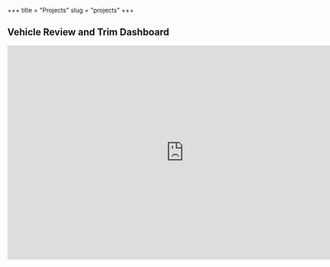 +++ title = "Projects" slug = "projects" +++
## Vehicle Review and Trim Dashboard


<iframe width="800" height="486" src="https://app.powerbi.com/view?r=eyJrIjoiNDBmZTRjYzMtMjE2OS00Y2FlLTgxYmItMTY3OGVlYzRlOGJiIiwidCI6IjcyZjNiMTNkLTNiZDQtNGYxNS04NTAxLTIyOWRhNGVkODk3ZiIsImMiOjZ9&pageName=ReportSection" frameborder="0" allowFullScreen="true"></iframe>
